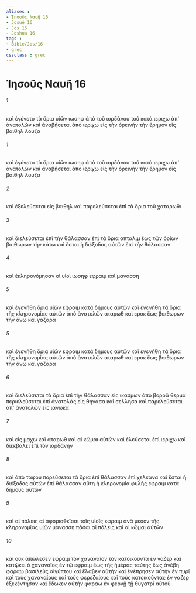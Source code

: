 ```yaml
---
aliases : 
- Ἰησοῦς Ναυῆ 16
- Josué 16
- Jos 16
- Joshua 16
tags : 
- Bible/Jos/16
- grec
cssclass : grec
---
```


# Ἰησοῦς Ναυῆ 16

###### 1
καὶ ἐγένετο τὰ ὅρια υἱῶν ιωσηφ ἀπὸ τοῦ ιορδάνου τοῦ κατὰ ιεριχω ἀπ' ἀνατολῶν καὶ ἀναβήσεται ἀπὸ ιεριχω εἰς τὴν ὀρεινὴν τὴν ἔρημον εἰς βαιθηλ λουζα
###### 1
καὶ ἐγένετο τὰ ὅρια υἱῶν ιωσηφ ἀπὸ τοῦ ιορδάνου τοῦ κατὰ ιεριχω ἀπ' ἀνατολῶν καὶ ἀναβήσεται ἀπὸ ιεριχω εἰς τὴν ὀρεινὴν τὴν ἔρημον εἰς βαιθηλ λουζα
###### 2
καὶ ἐξελεύσεται εἰς βαιθηλ καὶ παρελεύσεται ἐπὶ τὰ ὅρια τοῦ χαταρωθι
###### 3
καὶ διελεύσεται ἐπὶ τὴν θάλασσαν ἐπὶ τὰ ὅρια απταλιμ ἕως τῶν ὁρίων βαιθωρων τὴν κάτω καὶ ἔσται ἡ διέξοδος αὐτῶν ἐπὶ τὴν θάλασσαν
###### 4
καὶ ἐκληρονόμησαν οἱ υἱοὶ ιωσηφ εφραιμ καὶ μανασση
###### 5
καὶ ἐγενήθη ὅρια υἱῶν εφραιμ κατὰ δήμους αὐτῶν καὶ ἐγενήθη τὰ ὅρια τῆς κληρονομίας αὐτῶν ἀπὸ ἀνατολῶν αταρωθ καὶ εροκ ἕως βαιθωρων τὴν ἄνω καὶ γαζαρα
###### 5
καὶ ἐγενήθη ὅρια υἱῶν εφραιμ κατὰ δήμους αὐτῶν καὶ ἐγενήθη τὰ ὅρια τῆς κληρονομίας αὐτῶν ἀπὸ ἀνατολῶν αταρωθ καὶ εροκ ἕως βαιθωρων τὴν ἄνω καὶ γαζαρα
###### 6
καὶ διελεύσεται τὰ ὅρια ἐπὶ τὴν θάλασσαν εἰς ικασμων ἀπὸ βορρᾶ θερμα περιελεύσεται ἐπὶ ἀνατολὰς εἰς θηνασα καὶ σελλησα καὶ παρελεύσεται ἀπ' ἀνατολῶν εἰς ιανωκα
###### 7
καὶ εἰς μαχω καὶ αταρωθ καὶ αἱ κῶμαι αὐτῶν καὶ ἐλεύσεται ἐπὶ ιεριχω καὶ διεκβαλεῖ ἐπὶ τὸν ιορδάνην
###### 8
καὶ ἀπὸ ταφου πορεύσεται τὰ ὅρια ἐπὶ θάλασσαν ἐπὶ χελκανα καὶ ἔσται ἡ διέξοδος αὐτῶν ἐπὶ θάλασσαν αὕτη ἡ κληρονομία φυλῆς εφραιμ κατὰ δήμους αὐτῶν
###### 9
καὶ αἱ πόλεις αἱ ἀφορισθεῖσαι τοῖς υἱοῖς εφραιμ ἀνὰ μέσον τῆς κληρονομίας υἱῶν μανασση πᾶσαι αἱ πόλεις καὶ αἱ κῶμαι αὐτῶν
###### 10
καὶ οὐκ ἀπώλεσεν εφραιμ τὸν χαναναῖον τὸν κατοικοῦντα ἐν γαζερ καὶ κατῴκει ὁ χαναναῖος ἐν τῷ εφραιμ ἕως τῆς ἡμέρας ταύτης ἕως ἀνέβη φαραω βασιλεὺς αἰγύπτου καὶ ἔλαβεν αὐτὴν καὶ ἐνέπρησεν αὐτὴν ἐν πυρί καὶ τοὺς χαναναίους καὶ τοὺς φερεζαίους καὶ τοὺς κατοικοῦντας ἐν γαζερ ἐξεκέντησαν καὶ ἔδωκεν αὐτὴν φαραω ἐν φερνῇ τῇ θυγατρὶ αὐτοῦ
